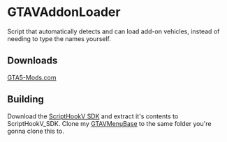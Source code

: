# GTAVAddonLoader

Script that automatically detects and can load add-on vehicles, instead of needing
to type the names yourself.

## Downloads

[GTA5-Mods.com](https://www.gta5-mods.com/scripts/add-on-vehicle-spawner)

## Building

Download the [ScriptHookV SDK](http://www.dev-c.com/gtav/scripthookv/) and extract it's contents to ScriptHookV_SDK. 
Clone my [GTAVMenuBase](https://github.com/E66666666/GTAVMenuBase) to the same folder you're gonna clone this to.
